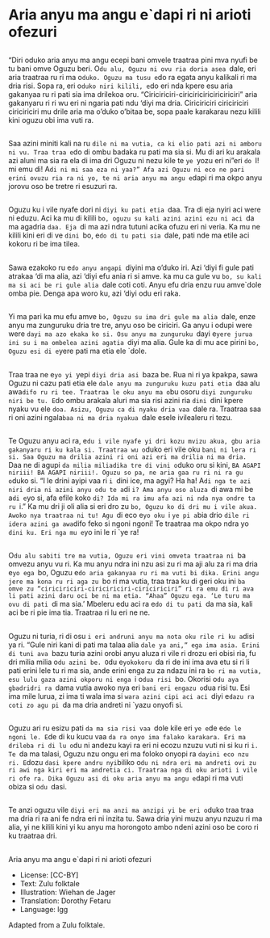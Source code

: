 # Aria anyu ma angu e`dapi ri ni arioti ofezuri

##
“Diri oduko aria anyu ma angu ecepi bani omvele traatraa pini
mva nyufi be tu bani omve Oguzu beri.
O`du alu, Oguzu ni ovu ria doria asea `dale, eri aria traatraa ru ri
ma o`duko. Oguzu ma tusu e`do ra egata anyu kalikali ri ma dria
risi. Sopa ra, eri o`duko niri kilili, e`do eri nda kpere esu aria
gakanyaa ru ri pati sia ima drilekoa oru. “Ciriciriciri-ciriciriciriciriciriciri” aria gakanyaru ri ri wu eri ni ngaria pati ndu ‘diyi ma
dria.
Ciriciriciri ciriciriciri ciriciriciri mu drile aria ma o’duko o’bitaa be,
sopa paale karakarau nezu kilili kini oguzu obi ima vuti ra.

##

##
Saa azini miniti kali na ru `dile ni
ma vutia, ca ki elio pati azi ni
amboru ni vu. Traa traa e`do di
ombu badaka ru pati ma sia si. Mu
di ari ku arakala azi aluni ma sia ra
ela di ima dri Oguzu ni nezu kile te
`ye `yozu eri ni”eri `do `I! mi emu
di! A`di ni mi saa eza ni yaa?” Afa
azi Oguzu ni eco ne pari erini ovuzu
ria ra ni yo, te ni aria anyu ma angu
e`dapi ri ma okpo anyu jorovu oso
be tretre ri esuzuri ra.

##
Oguzu ku i vile nyafe dori ni `diyi ku
pati etia `daa. Tra di eja nyiri aci
were ni eduzu. Aci ka mu di kilili
`bo, oguzu su kali azini azini ezu ni
aci `da ma agadria `daa. Eja `di ma
azi ndra tutuni acika ofuzu eri ni
veria. Ka mu ne kilili kini eri di ve
`dini `bo, e`do di tu pati sia `dale,
pati nde ma etile aci kokoru ri be
ima tilea.

##
Sawa ezakoko ru e`do anyu angapi
`diyini ma o’duko iri. Azi ‘diyi fi gule
pati atrakaa ‘di ma alia, azi ‘diyi efu
ania ri si amve.
ka mu ca gule vu `bo, su kali ma si
aci be ri gule alia `dale coti coti.
Anyu efu dria enzu ruu amve`dole
omba pie. Denga apa woro ku, azi
‘diyi odu eri raka.

##
Yi ma pari ka mu efu amve `bo,
Oguzu su ima dri gule ma alia `dale,
enze anyu ma zunguruku dria tre
tre, anyu oso be ciriciri. Ga anyu i
odupi were were `dayi ma azo
ekaka ko si. Osu anyu ma
zunguruku `dayi e`yere jurua ini su
i ma ombelea azini agatia `diyi ma
alia. Gule ka di mu ace pirini `bo,
Oguzu esi di e`yere pati ma etia ele
`dole.

##
Traa traa ne e`yo yi `yepi `diyi dria
asi `baza be. Rua ni ri ya kpakpa,
sawa Oguzu ni cazu pati etia ele
`dale anyu ma zunguruku kuzu pati
etia `daa alu awa`difo ru ri tee.
Traatraa le oku anyu ma o`bu osoru
`diyi zunguruku niri be tu. E`do
ombu arakala aluri ma sia risi azini
ria `dini `dini kpere nyaku vu ele
`doa. Asizu, Oguzu ca di nyaku dria
vaa `dale ra. Traatraa saa ri oni
azini ngala`baa ni ma dria nyakua
`dale esele ivilealeru ri tezu.

##
Te Oguzu anyu aci ra, e`du i vile nyafe yi dri kozu mvizu akua, gbu
aria gakanyaru ri ku kala si. Traatraa wu o`duko eri vile oku `bani
ni lera ri si. Saa Oguzu ma drilia azini ri oni azi eri ma drilia ni ma
dria. `Daa ne di agupi `da milia miliadika tre di vini o`duko oru si
kini, `BA AGAPI niriii! BA AGAPI niriii!. Oguzu so pa, ne aria gaa ru
ri ni ra gu o`duko si. “I le drini ayipi vaa ri `i `dini ice, ma agyi? Ha
ha! A`di nga te azi niri dria ni azini anyu odu te a`di `i? Ama anyu
oso aluza `di awa mi be a`di e`yo si, afa efile koko `di? Ida mi ra
imu afa azi ni nda nya ondre ta ru `i.” Ka mu dri ji oli alia si eri dro
zu `bo, Oguzu ko di dri mu i vile akua.
Awoko nya traatraa ni tu! Agu `di eco e`yo oku `i `ye pi a`bia drio
`dile ri idera azini ga awa`difo feko si ngoni ngoni! Te traatraa ma
okpo ndra yo `dini ku. Eri nga mu e`yo ini le ri `ye ra!

##

##
O`du alu sabiti tre ma vutia, Oguzu eri vini omveta traatraa ni `ba
omvezu anyu vu ri. Ka mu anyu ndra ini nzu asi zu ri ma aji alu za
ri ma dria e`yo ega `bo, Oguzu e`do aria gakanyaa ru ri ma vuti bi
dika. Erini angu jere ma kona ru ri aga zu `bo ri ma vutia, traa traa
ku di geri oku ini `ba omve zu “ciriciriciri-ciriciriciri-ciriciriciri” ri ra
emu di ri ava li pati azini daru oci be ni ma etia. “Ahaa” Oguzu ega.
‘Le turu ma ovu di pati `di ma sia.’ Mbeleru edu aci ra e`do di tu
pati `da ma sia, kali aci be ri pie ima tia. Traatraa ri lu eri ne ne.

##

##
Oguzu ni turia, ri di osu `i eri andruni anyu ma nota oku rile ri ku
a`disi ya ri. “Gule niri kani di pati ma talaa alia `dale ya ani,” ega
ima asia. Erini di tuni ava `bazu turia azini orobi anyu aluza ri vile
ri drozu eri obisi ria, fu dri milia milia o`du azini be. O`du
e`yokokoru `da ri de ini ima ava etu si ri li pati erini lele tu ri ma
sia, ande erini enga zu za ndazu ini ra `bo ri ma vutia, esu lulu
gaza azini okporu ni enga `i o`dua risi `bo. Okorisi o`du aya
gbadridri ra `dama vutia awoko nya eri `bani eri engazu o`dua risi
tu. Esi ima mile lurua, zi ima ti wala ima si `wara azini cipi aci aci
`diyi e`dazu ra coti zo agu pi `da ma dria andreti ni `yazu onyofi
si.

##

##
Oguzu ari ru esizu pati `da ma sia risi vaa `dole kile eri `ye e`de
e`de le ngoni le. E`de di ku kucu vaa `da ra onyo ima falako
karakara. Eri ma drileba ri di lu o`du ni andezu kayi ra eri ni ecozu
nzuzu vuti ni si ku ri `i. Te `da ma talasi, Oguzu nzu ongu eri ma
foloko onyopi ra `dayini eco nzu ri. E`dozu `dasi kpere andru
nyi`biliko o`du ni ndra eri ma andreti ovi zu ri awi nga kiri eri ma
andretia ci. Traatraa nga di oku arioti i vile ri ofe ra. Dika Oguzu asi
di oku aria anyu ma angu e`dapi ri ma vuti obiza si o`du `dasi.

##
Te anzi oguzu vile `diyi eri ma anzi
ma anzipi yi be eri o`duko traa traa
ma dria ri ra ani fe ndra eri ni inzita
tu. Sawa dria yini muzu anyu nzuzu
ri ma alia, yi ne kilili kini yi ku anyu
ma horongoto ambo ndeni azini oso
be coro ri ku traatraa dri.

##
Aria anyu ma angu e`dapi ri ni arioti
ofezuri
* License: [CC-BY]
* Text: Zulu folktale
* Illustration: Wiehan de Jager
* Translation: Dorothy Fetaru
* Language: lgg

Adapted from a Zulu folktale.
